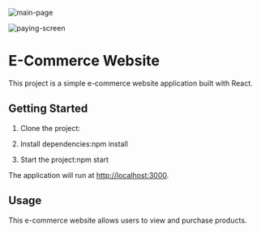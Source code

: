 
![main-page](Portfolyo\project2\react.js-project-four-main/web-site-1)

![paying-screen](Portfolyo\project2\react.js-project-four-main/web-site-2)



# E-Commerce Website

This project is a simple e-commerce website application built with React.

## Getting Started

1. Clone the project:


2. Install dependencies:npm install


3. Start the project:npm start


The application will run at [http://localhost:3000](http://localhost:3000).

## Usage

This e-commerce website allows users to view and purchase products.




